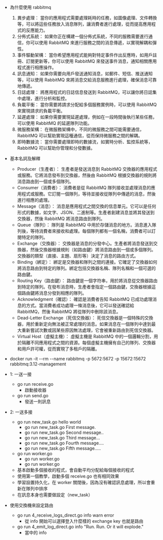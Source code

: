 * 為什麼使用 rabbitmq
  1. 異步處理： 當你的應用程式需要處理耗時的任務，如圖像處理、文件轉換等，可以將這些任務放入消息隊列，讓消費者進行處理，從而提高應用程式的反應能力。
  2. 分佈式系統： 如果你正在構建一個分佈式系統，不同的服務需要進行通信，你可以使用 RabbitMQ 來進行服務之間的消息傳遞，以實現解耦和彈性。
  3. 事件驅動架構： 當你希望應用程式能夠對特定事件作出反應時，如用戶註冊、訂閱更新等，你可以使用 RabbitMQ 來發送事件消息，通知相關應用程式進行相應操作。
  4. 訊息通知： 如果你需要向用戶發送通知消息，如郵件、短信、推送通知等，可以使用 RabbitMQ 來將消息交給消息服務進行處理，確保消息可靠地傳遞。
  5. 日誌處理： 將應用程式的日誌信息發送到 RabbitMQ，可以讓你將日誌集中處理，進行分析和監控。
  6. 負載平衡： 當你需要將請求分配給多個服務實例時，可以使用 RabbitMQ 來實現請求的負載平衡。
  7. 延遲處理： 如果你需要實現延遲處理，例如在一段時間後執行某些任務，可以使用 RabbitMQ 的延遲隊列功能。
  8. 微服務架構： 在微服務架構中，不同的微服務之間可能需要通信，RabbitMQ 可以幫助實現這種通信，從而保持微服務之間的解耦。
  9. 即時數據流： 當你需要處理即時的數據流，如實時分析、監控系統等，RabbitMQ 可以幫助你管理和分發數據。


* 基本名詞及解釋
  * Producer（生產者）： 生產者是發送消息到 RabbitMQ 交換器的應用程式或服務。它將消息發布到交換器，然後由 RabbitMQ 根據交換器的規則將消息路由到一個或多個隊列。
  * Consumer（消費者）： 消費者是從 RabbitMQ 隊列接收並處理消息的應用程式或服務。它訂閱一個隊列，等待並接收從隊列中傳遞的消息，然後進行相應的處理。
  * Message（消息）： 消息是應用程式之間交換的信息單元。它可以是任何形式的數據，如文字、JSON、二進制等。生產者創建消息並將其發送到交換器，然後 RabbitMQ 將消息路由到隊列。
  * Queue（隊列）： 隊列是 RabbitMQ 中用於存儲消息的地方。消息進入隊列後，等待消費者來接收和處理。每個隊列都有一個名稱，消費者可以訂閱特定的隊列。
  * Exchange（交換器）： 交換器是消息的分發中心。生產者將消息發送到交換器，然後交換器根據規則（如路由鍵）將消息路由到一個或多個隊列。交換器的類型（直接、主題、扇形等）決定了消息的路由方式。
  * Binding（綁定）： 綁定是交換器和隊列之間的連接。它確定了交換器如何將消息路由到特定的隊列。綁定包括交換器名稱、隊列名稱和一個可選的路由鍵。
  * Routing Key（路由鍵）： 路由鍵是一個字符串，用於將消息從交換器路由到特定的隊列。在發布消息時，生產者會指定一個路由鍵，交換器根據這個路由鍵將消息分發到相應的隊列。
  * Acknowledgment（確認）： 確認是消費者告知 RabbitMQ 已成功處理消息的方式。當消費者成功處理一條消息後，它可以發送確認給 RabbitMQ，然後 RabbitMQ 將從隊列中刪除該消息。
  * Dead-Letter Exchange（死信交換器）： 死信交換器是一個特殊的交換器，用於重新定向無法被正常處理的消息。如果消息在一個隊列中達到最大重新嘗試次數或因某些原因無法處理，它會被重新路由到死信交換器。
  * Virtual Host（虛擬主機）： 虛擬主機是 RabbitMQ 中的一個邏輯分割，用於隔離不同應用程式之間的資源。每個虛擬主機擁有自己的隊列、交換器和用戶許可權，從而實現了多租戶的隔離。

* docker run -it --rm --name rabbitmq -p 5672:5672 -p 15672:15672 rabbitmq:3.12-management
* 1: 一送一接
  * go run receive.go
    * 啟動接收器
  * go run send.go
    * 發送一則訊息
* 2: 一送多接
  * go run new_task.go hello world
    * go run new_task.go First message.
    * go run new_task.go Second message..
    * go run new_task.go Third message...
    * go run new_task.go Fourth message....
    * go run new_task.go Fifth message.....
  * go run worker.go
    * go run worker.go
    * go run worker.go
  * 基本啟動多個接收的程式，會自動平均分配給每個接收的程式
  * 使用第一個教學，啟動多個 receive.go 也有相同效果
  * 學習設置持久化，在 worker 關閉後，因為沒有確認訊息處理，所以會重新在隊列中排序
  * 在訊息本身也需要做設定（new_task）
* 使用交換機來設定路由
  * go run 4_receive_logs_direct.go info warn error
    * 從 info 開始可以選擇登入什麼樣的 exchange key 也就是路由
  * go run 4_emit_log_direct.go info "Run. Run. Or it will explode."
    * 當中的 info